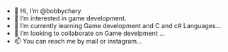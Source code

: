 - 👋 Hi, I’m @bobbychary
- 👀 I’m interested in game development.
- 🌱 I’m currently learning Game development and C and c# Languages...
- 💞️ I’m looking to collaborate on Game develpment ...
- 📫 You can reach me by mail or instagram...

<!---
bobbychary/bobbychary is a ✨ special ✨ repository because its `README.md` (this file) appears on your GitHub profile.
You can click the Preview link to take a look at your changes.
--->
